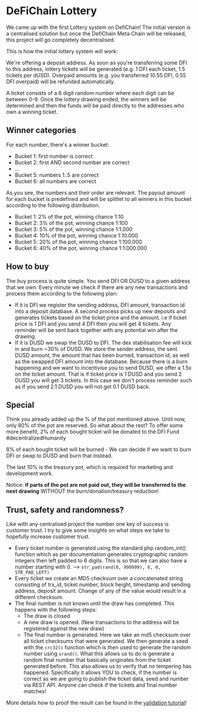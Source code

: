# DeFiChain Lottery

We came up with the first Lottery system on DefiChain! The initial version is a centralised solution but once the DefiChain Meta Chain will be released, this project will go completely decentralised.

This is how the initial lottery system will work:

We're offering a deposit address. As soon as you're transferring some DFI to this address, lottery tickets will be generated (e.g. 1 DFI each ticket, 1.5 tickets per dUSD). Overpaid amounts (e.g. you transferred 10.55 DFI, 0.55 DFI overpaid) will be refunded automatically.

A ticket consists of a 6 digit random number where each digit can be between 0-9. Once the lottery drawing ended, the winners will be determined and then the funds will be paid directly to the addresses who own a winning ticket.

## Winner categories
For each number, there's a winner bucket:

- Bucket 1: first number is correct
- Bucket 2: first AND second number are correct
- ...
- Bucket 5: numbers 1..5 are correct
- Bucket 6: all numbers are correct

As you see, the numbers and their order are relevant. The payout amount for each bucket is predefined and will be splittet to all winners in this bucket according to the following distribution.

- Bucket 1: 2% of the pot, winning chance 1:10
- Bucket 2: 3% of the pot, winning chance 1:100
- Bucket 3: 5% of the pot, winning chance 1:1.000
- Bucket 4: 10% of the pot, winning chance 1:10.000
- Bucket 5: 20% of the pot, winning chance 1:100.000
- Bucket 6: 40% of the pot, winning chance 1:1.000.000

## How to buy
The buy process is quite simple. You send DFI OR DUSD to a given address that we own. Every minute we check if there are any new transactions and process them according to the following plan:

- If it is DFI we register the sending address, DFI amount, transaction id into a deposit database. A second process picks up new deposits and generates tickets based on the ticket price and the amount. i.e if ticket price is 1 DFI and you send 4 DFI then you will get 4 tickets. Any reminder will be sent back together with any potential win after the drawing.
- If it is DUSD we swap the DUSD to DFI. The dex stabilisation fee will kick in and burn ~30% of DUSD. We store the sender address, the sent DUSD amount, the amount that has been burned, transaction id, as well as the swapped DFI amount into the database. Because there is a burn happening and we want to incentivise you to send DUSD, we offer a 1.5x on the ticket amount. That is if ticket price is 1 DUSD and you send 2 DUSD you will get 3 tickets. In this case we don't process reminder such as if you send 2.1 DUSD you will not get 0.1 DUSD back.

## Special
Think you already added up the % of the pot mentioned above. Until now, only 80% of the pot are reserved. So what about the rest? To offer some more benefit, 2% of each bought ticket will be donated to the DFI Fund #decentralizedHumanity

8% of each bought ticket will be burned - We can decide if we want to burn DFI or swap to DUSD and burn that instead.

The last 10% is the treasury pot, which is required for marketing and development work.

Notice: **if parts of the pot are not paid out, they will be transferred to the next drawing** WITHOUT the burn/donation/treasury reduction!

## Trust, safety and randomness?

Like with any centralised project the number one key of success is customer trust. I try to give some insights on what steps we take to hopefully increase customer trust.

- Every ticket number is generated using the standard php random_int() function which as per documentation generates cryptographic random integers then left padded to 6 digits. This is so that we can also have a number starting with 0. --> `str_pad(rand(0, 999999), 6, 0, STR_PAD_LEFT)`
- Every ticket we create an MD5 checksum over a concatenated string consisting of trx_id, ticket number, block height, timestamp and sending address, deposit amount. Change of any of the value would result in a different checksum.
- The final number is not known until the draw has completed. This happens with the following steps:
	- The draw is closed
	- A new draw is opened. (New transactions to the address will be registered against the new draw)
	- The final number is generated. Here we take an md5 checksum over all ticket checksums that were generated. We then generate a seed with the `crc32()` function which is then used to generate the random number using `srand()`. What this allows us to do is generate a random final number that basically originates from the ticket generated before. This also allows us to verify that no tempering has happened. Specifically it allows YOU to check, if the number is correct as we are going to publish the ticket data, seed and number via REST API. Anyone can check if the tickets and final number matches!

More details how to proof the result can be found in the [validation tutorial](validation_tutorial.md)!